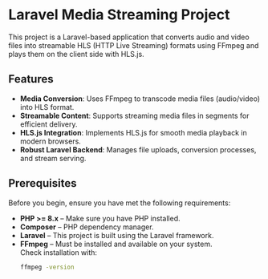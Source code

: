 # Laravel Media Streaming Project

This project is a Laravel-based application that converts audio and video files into streamable HLS (HTTP Live Streaming) formats using FFmpeg and plays them on the client side with HLS.js.

## Features

- **Media Conversion**: Uses FFmpeg to transcode media files (audio/video) into HLS format.
- **Streamable Content**: Supports streaming media files in segments for efficient delivery.
- **HLS.js Integration**: Implements HLS.js for smooth media playback in modern browsers.
- **Robust Laravel Backend**: Manages file uploads, conversion processes, and stream serving.

## Prerequisites

Before you begin, ensure you have met the following requirements:

- **PHP >= 8.x** – Make sure you have PHP installed.
- **Composer** – PHP dependency manager.
- **Laravel** – This project is built using the Laravel framework.
- **FFmpeg** – Must be installed and available on your system.  
  Check installation with:
  ```bash
  ffmpeg -version
